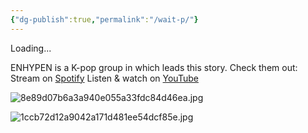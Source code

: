 ```yaml
---
{"dg-publish":true,"permalink":"/wait-p/"}
---
```



Loading...

ENHYPEN is a K-pop group in which leads this story. Check them out:
Stream on [Spotify](https://open.spotify.com/artist/5t5FqBwTcgKTaWmfEbwQY9?si=Z5WvcRiRRyGSlPOpt6hgJg)
Listen & watch on [YouTube](https://youtube.com/@enhypenofficial?si=2biUjp3NN3Gsmktz)

![8e89d07b6a3a940e055a33fdc84d46ea.jpg](/img/user/8e89d07b6a3a940e055a33fdc84d46ea.jpg)

<script>
    document.addEventListener('DOMContentLoaded', (event) => {
        // Delay in milliseconds
        const delay = 30000; // 30 seconds

        // Create a countdown element
        const countdownElement = document.createElement('div');
        countdownElement.id = 'countdown';
        countdownElement.style.fontSize = '20px';
        countdownElement.style.marginTop = '10px';
        document.body.appendChild(countdownElement);

        // Set the countdown timer
        let remainingTime = delay / 1000; // Convert milliseconds to seconds
        countdownElement.textContent = 'Redirecting in ' + remainingTime + ' seconds...';

        const interval = setInterval(() => {
            remainingTime--;
            countdownElement.textContent = 'Redirecting in ' + remainingTime + ' seconds...';
            if (remainingTime <= 0) {
                clearInterval(interval);
                window.location.href = 'https://yhmah.vercel.app/prologue'; // Change to your desired URL
            }
        }, 1000); // Update every second
    });
</script>

![1ccb72d12a9042a171d481ee54dcf85e.jpg](/img/user/1ccb72d12a9042a171d481ee54dcf85e.jpg)